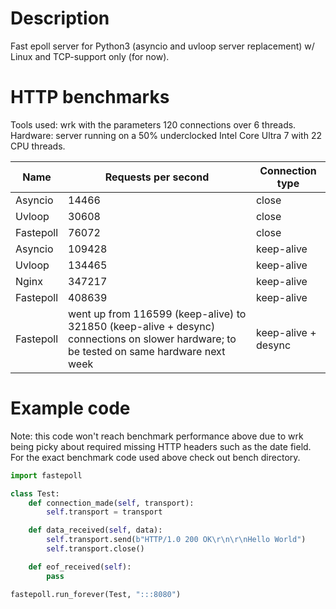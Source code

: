 # Description
Fast epoll server for Python3 (asyncio and uvloop server replacement) w/ Linux and TCP-support only (for now).

# HTTP benchmarks
Tools used: wrk with the parameters 120 connections over 6 threads.
Hardware: server running on a 50% underclocked Intel Core Ultra 7 with 22 CPU threads.

| Name | Requests per second | Connection type |
| --- | --- | --- |
| Asyncio | 14466 | close |
| Uvloop | 30608 | close |
| Fastepoll | 76072 | close |
| Asyncio | 109428 | keep-alive |
| Uvloop | 134465 | keep-alive |
| Nginx | 347217 | keep-alive |
| Fastepoll | 408639 | keep-alive |
| Fastepoll | went up from 116599 (keep-alive) to 321850 (keep-alive + desync) connections on slower hardware; to be tested on same hardware next week | keep-alive + desync |

# Example code
Note: this code won't reach benchmark performance above due to wrk being picky about required missing HTTP headers such as the date field. For the exact benchmark code used above check out bench directory.

```python
import fastepoll

class Test:
	def connection_made(self, transport):
		self.transport = transport

	def data_received(self, data):
		self.transport.send(b"HTTP/1.0 200 OK\r\n\r\nHello World")
		self.transport.close()

	def eof_received(self):
		pass

fastepoll.run_forever(Test, ":::8080")
```
